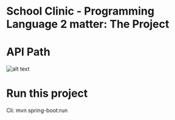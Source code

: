 
# School Clinic - Programming Language 2 matter: The Project

# API Path

![alt text](https://i.imgur.com/7XeON3L.jpg)

# Run this project

Cli: mvn spring-boot:run
